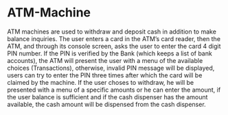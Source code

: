 # ATM-Machine

ATM machines are used to withdraw and deposit cash in addition
to make balance inquiries. The user enters a card in the ATM’s card
reader, then the ATM, and through its console screen, asks the user
to enter the card 4 digit PIN number. If the PIN is verified by the
Bank (which keeps a list of bank accounts), the ATM will present
the user with a menu of the available choices (Transactions),
otherwise, invalid PIN message will be displayed, users can try to
enter the PIN three times after which the card will be claimed by
the machine.
If the user choses to withdraw, he will be presented with a menu of
a specific amounts or he can enter the amount, if the user balance is
sufficient and if the cash dispenser has the amount available, the
cash amount will be dispensed from the cash dispenser.
